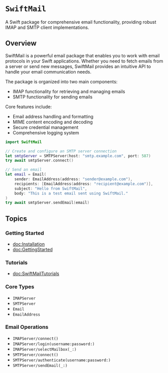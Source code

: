 # ``SwiftMail``

A Swift package for comprehensive email functionality, providing robust IMAP and SMTP client implementations.

## Overview

SwiftMail is a powerful email package that enables you to work with email protocols in your Swift applications. Whether you need to fetch emails from a server or send new messages, SwiftMail provides an intuitive API to handle your email communication needs.

The package is organized into two main components:
- IMAP functionality for retrieving and managing emails
- SMTP functionality for sending emails

Core features include:
- Email address handling and formatting
- MIME content encoding and decoding
- Secure credential management
- Comprehensive logging system

```swift
import SwiftMail

// Create and configure an SMTP server connection
let smtpServer = SMTPServer(host: "smtp.example.com", port: 587)
try await smtpServer.connect()

// Send an email
let email = Email(
    sender: EmailAddress(address: "sender@example.com"),
    recipients: [EmailAddress(address: "recipient@example.com")],
    subject: "Hello from SwiftMail",
    body: "This is a test email sent using SwiftMail."
)
try await smtpServer.sendEmail(email)
```

## Topics

### Getting Started

- <doc:Installation>
- <doc:GettingStarted>

### Tutorials

- <doc:SwiftMailTutorials>

### Core Types

- ``IMAPServer``
- ``SMTPServer``
- ``Email``
- ``EmailAddress``

### Email Operations

- ``IMAPServer/connect()``
- ``IMAPServer/login(username:password:)``
- ``IMAPServer/selectMailbox(_:)``
- ``SMTPServer/connect()``
- ``SMTPServer/authenticate(username:password:)``
- ``SMTPServer/sendEmail(_:)``
